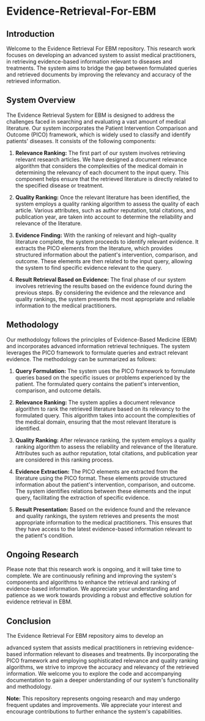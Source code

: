 # Evidence-Retrieval-For-EBM


## Introduction
Welcome to the Evidence Retrieval For EBM repository. This research work focuses on developing an advanced system to assist medical practitioners, in retrieving evidence-based information relevant to diseases and treatments. The system aims to bridge the gap between formulated queries and retrieved documents by improving the relevancy and accuracy of the retrieved information.

## System Overview
The Evidence Retrieval System for EBM is designed to address the challenges faced in searching and evaluating a vast amount of medical literature. Our system incorporates the Patient Intervention Comparison and Outcome (PICO) framework, which is widely used to classify and identify patients' diseases. It consists of the following components:

1. **Relevance Ranking:** The first part of our system involves retrieving relevant research articles. We have designed a document relevance algorithm that considers the complexities of the medical domain in determining the relevancy of each document to the input query. This component helps ensure that the retrieved literature is directly related to the specified disease or treatment.

2. **Quality Ranking:** Once the relevant literature has been identified, the system employs a quality ranking algorithm to assess the quality of each article. Various attributes, such as author reputation, total citations, and publication year, are taken into account to determine the reliability and relevance of the literature.

3. **Evidence Finding:** With the ranking of relevant and high-quality literature complete, the system proceeds to identify relevant evidence. It extracts the PICO elements from the literature, which provides structured information about the patient's intervention, comparison, and outcome. These elements are then related to the input query, allowing the system to find specific evidence relevant to the query.

4. **Result Retrieval Based on Evidence:** The final phase of our system involves retrieving the results based on the evidence found during the previous steps. By considering the evidence and the relevance and quality rankings, the system presents the most appropriate and reliable information to the medical practitioners.

## Methodology
Our methodology follows the principles of Evidence-Based Medicine (EBM) and incorporates advanced information retrieval techniques. The system leverages the PICO framework to formulate queries and extract relevant evidence. The methodology can be summarized as follows:

1. **Query Formulation:** The system uses the PICO framework to formulate queries based on the specific issues or problems experienced by the patient. The formulated query contains the patient's intervention, comparison, and outcome details.

2. **Relevance Ranking:** The system applies a document relevance algorithm to rank the retrieved literature based on its relevancy to the formulated query. This algorithm takes into account the complexities of the medical domain, ensuring that the most relevant literature is identified.

3. **Quality Ranking:** After relevance ranking, the system employs a quality ranking algorithm to assess the reliability and relevance of the literature. Attributes such as author reputation, total citations, and publication year are considered in this ranking process.

4. **Evidence Extraction:** The PICO elements are extracted from the literature using the PICO format. These elements provide structured information about the patient's intervention, comparison, and outcome. The system identifies relations between these elements and the input query, facilitating the extraction of specific evidence.

5. **Result Presentation:** Based on the evidence found and the relevance and quality rankings, the system retrieves and presents the most appropriate information to the medical practitioners. This ensures that they have access to the latest evidence-based information relevant to the patient's condition.

## Ongoing Research
Please note that this research work is ongoing, and it will take time to complete. We are continuously refining and improving the system's components and algorithms to enhance the retrieval and ranking of evidence-based information. We appreciate your understanding and patience as we work towards providing a robust and effective solution for evidence retrieval in EBM.

## Conclusion
The Evidence Retrieval For EBM repository aims to develop an

 advanced system that assists medical practitioners in retrieving evidence-based information relevant to diseases and treatments. By incorporating the PICO framework and employing sophisticated relevance and quality ranking algorithms, we strive to improve the accuracy and relevancy of the retrieved information. We welcome you to explore the code and accompanying documentation to gain a deeper understanding of our system's functionality and methodology.

**Note:** This repository represents ongoing research and may undergo frequent updates and improvements. We appreciate your interest and encourage contributions to further enhance the system's capabilities.

